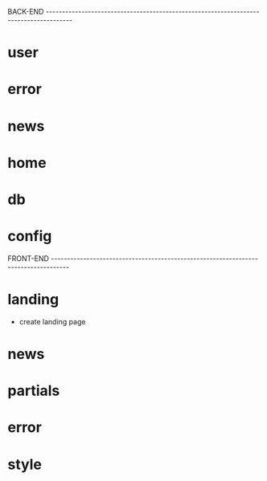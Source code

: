 
BACK-END --------------------------------------------------------------------------------------

# user

# error

# news
    
# home

# db

# config


FRONT-END -----------------------------------------------------------------------------------

# landing
- create landing page

# news

# partials

# error

# style
